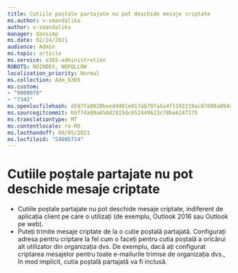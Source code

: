 ```yaml
---
title: Cutiile poștale partajate nu pot deschide mesaje criptate
ms.author: v-smandalika
author: v-smandalika
manager: dansimp
ms.date: 02/24/2021
audience: Admin
ms.topic: article
ms.service: o365-administration
ROBOTS: NOINDEX, NOFOLLOW
localization_priority: Normal
ms.collection: Adm_O365
ms.custom:
- "9000078"
- "7342"
ms.openlocfilehash: d597fa0020beedd481e017ab707a5a4f5192219ac87609a894d8ba7345ce3110
ms.sourcegitcommit: b5f7da89a650d2915dc652449623c78be6247175
ms.translationtype: MT
ms.contentlocale: ro-RO
ms.lasthandoff: 08/05/2021
ms.locfileid: "54005714"
---
```

# <a name="shared-mailboxes-cant-open-encrypted-messages"></a>Cutiile poștale partajate nu pot deschide mesaje criptate

- Cutiile poștale partajate nu pot deschide mesaje criptate, indiferent de aplicația client pe care o utilizați (de exemplu, Outlook 2016 sau Outlook pe web).
- Puteți trimite mesaje criptate de la o cutie poștală partajată. Configurați adresa pentru criptare la fel cum o faceți pentru cutia poștală a oricărui alt utilizator din organizația dvs. De exemplu, dacă ați configurat criptarea mesajelor pentru toate e-mailurile trimise de organizația dvs., în mod implicit, cutia poștală partajată va fi inclusă.
